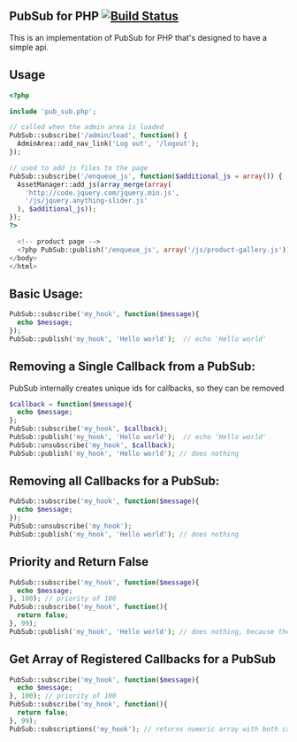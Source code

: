 ## PubSub for PHP [![Build Status](https://travis-ci.org/BaylorRae/PubSub-PHP.png?branch=master)](https://travis-ci.org/BaylorRae/PubSub-PHP)
This is an implementation of PubSub for PHP that's designed to have a simple api.

## Usage

```php
<?php

include 'pub_sub.php';

// called when the admin area is loaded
PubSub::subscribe('/admin/load', function() {
  AdminArea::add_nav_link('Log out', '/logout');
});

// used to add js files to the page
PubSub::subscribe('/enqueue_js', function($additional_js = array()) {
  AssetManager::add_js(array_merge(array(
    'http://code.jquery.com/jquery.min.js',
    '/js/jquery.anything-slider.js'
  ), $additional_js));
});
?>

  <!-- product page -->
  <?php PubSub::publish('/enqueue_js', array('/js/product-gallery.js')); ?>
</body>
</html>
```


Basic Usage:
------------
```php
PubSub::subscribe('my_hook', function($message){
  echo $message;
});
PubSub::publish('my_hook', 'Hello world');  // echo 'Hello world'
```

Removing a Single Callback from a PubSub:
---------------------------------------
PubSub internally creates unique ids for callbacks, so they can be removed
```php
$callback = function($message){
  echo $message;
};
PubSub::subscribe('my_hook', $callback);
PubSub::publish('my_hook', 'Hello world');  // echo 'Hello world'
PubSub::unsubscribe('my_hook', $callback);
PubSub::publish('my_hook', 'Hello world'); // does nothing
```

Removing all Callbacks for a PubSub:
----------------------------------
```php
PubSub::subscribe('my_hook', function($message){
  echo $message;
});
PubSub::unsubscribe('my_hook');
PubSub::publish('my_hook', 'Hello world'); // does nothing
```

Priority and Return False
----------------------------------
```php
PubSub::subscribe('my_hook', function($message){
  echo $message;
}, 100); // priority of 100
PubSub::subscribe('my_hook', function(){
  return false;
}, 99);
PubSub::publish('my_hook', 'Hello world'); // does nothing, because the callback that returned false was executed first
```

Get Array of Registered Callbacks for a PubSub
--------------------------------------------
```php
PubSub::subscribe('my_hook', function($message){
  echo $message;
}, 100); // priority of 100
PubSub::subscribe('my_hook', function(){
  return false;
}, 99);
PubSub::subscriptions('my_hook'); // returns numeric array with both callbacks, in the order that they would execute
```
